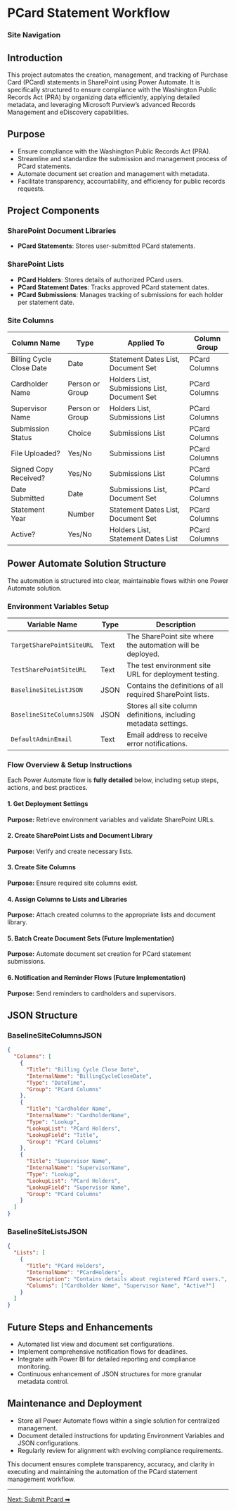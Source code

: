 <!-- description: Documentation about PCard Statement Workflow  for Your Organization. -->
# PCard Statement Workflow 

### Site Navigation

## Introduction

This project automates the creation, management, and tracking of Purchase Card (PCard) statements in SharePoint using Power Automate. It is specifically structured to ensure compliance with the Washington Public Records Act (PRA) by organizing data efficiently, applying detailed metadata, and leveraging Microsoft Purview’s advanced Records Management and eDiscovery capabilities.

## Purpose

- Ensure compliance with the Washington Public Records Act (PRA).
- Streamline and standardize the submission and management process of PCard statements.
- Automate document set creation and management with metadata.
- Facilitate transparency, accountability, and efficiency for public records requests.

## Project Components

### SharePoint Document Libraries

- **PCard Statements**: Stores user-submitted PCard statements.

### SharePoint Lists

- **PCard Holders**: Stores details of authorized PCard users.
- **PCard Statement Dates**: Tracks approved PCard statement dates.
- **PCard Submissions**: Manages tracking of submissions for each holder per statement date.

### Site Columns

| Column Name              | Type            | Applied To                                   | Column Group  |
| ------------------------ | --------------- | -------------------------------------------- | ------------- |
| Billing Cycle Close Date | Date            | Statement Dates List, Document Set           | PCard Columns |
| Cardholder Name          | Person or Group | Holders List, Submissions List, Document Set | PCard Columns |
| Supervisor Name          | Person or Group | Holders List, Submissions List               | PCard Columns |
| Submission Status        | Choice          | Submissions List                             | PCard Columns |
| File Uploaded?           | Yes/No          | Submissions List                             | PCard Columns |
| Signed Copy Received?    | Yes/No          | Submissions List                             | PCard Columns |
| Date Submitted           | Date            | Submissions List, Document Set               | PCard Columns |
| Statement Year           | Number          | Statement Dates List, Document Set           | PCard Columns |
| Active?                  | Yes/No          | Holders List, Statement Dates List           | PCard Columns |

## Power Automate Solution Structure

The automation is structured into clear, maintainable flows within one Power Automate solution.

### Environment Variables Setup

| Variable Name             | Type | Description                                                      |
| ------------------------- | ---- | ---------------------------------------------------------------- |
| `TargetSharePointSiteURL` | Text | The SharePoint site where the automation will be deployed.       |
| `TestSharePointSiteURL`   | Text | The test environment site URL for deployment testing.            |
| `BaselineSiteListJSON`    | JSON | Contains the definitions of all required SharePoint lists.       |
| `BaselineSiteColumnsJSON` | JSON | Stores all site column definitions, including metadata settings. |
| `DefaultAdminEmail`       | Text | Email address to receive error notifications.                    |

### Flow Overview & Setup Instructions

Each Power Automate flow is **fully detailed** below, including setup steps, actions, and best practices.

#### 1. Get Deployment Settings
**Purpose:** Retrieve environment variables and validate SharePoint URLs.

#### 2. Create SharePoint Lists and Document Library
**Purpose:** Verify and create necessary lists.

#### 3. Create Site Columns
**Purpose:** Ensure required site columns exist.

#### 4. Assign Columns to Lists and Libraries
**Purpose:** Attach created columns to the appropriate lists and document library.

#### 5. Batch Create Document Sets (Future Implementation)
**Purpose:** Automate document set creation for PCard statement submissions.

#### 6. Notification and Reminder Flows (Future Implementation)
**Purpose:** Send reminders to cardholders and supervisors.

## JSON Structure

### BaselineSiteColumnsJSON
```json
{
  "Columns": [
    {
      "Title": "Billing Cycle Close Date",
      "InternalName": "BillingCycleCloseDate",
      "Type": "DateTime",
      "Group": "PCard Columns"
    },
    {
      "Title": "Cardholder Name",
      "InternalName": "CardholderName",
      "Type": "Lookup",
      "LookupList": "PCard Holders",
      "LookupField": "Title",
      "Group": "PCard Columns"
    },
    {
      "Title": "Supervisor Name",
      "InternalName": "SupervisorName",
      "Type": "Lookup",
      "LookupList": "PCard Holders",
      "LookupField": "Supervisor Name",
      "Group": "PCard Columns"
    }
  ]
}
```

### BaselineSiteListsJSON
```json
{
  "Lists": [
    {
      "Title": "PCard Holders",
      "InternalName": "PCardHolders",
      "Description": "Contains details about registered PCard users.",
      "Columns": ["Cardholder Name", "Supervisor Name", "Active?"]
    }
  ]
}
```

## Future Steps and Enhancements

- Automated list view and document set configurations.
- Implement comprehensive notification flows for deadlines.
- Integrate with Power BI for detailed reporting and compliance monitoring.
- Continuous enhancement of JSON structures for more granular metadata control.

## Maintenance and Deployment

- Store all Power Automate flows within a single solution for centralized management.
- Document detailed instructions for updating Environment Variables and JSON configurations.
- Regularly review for alignment with evolving compliance requirements.

This document ensures complete transparency, accuracy, and clarity in executing and maintaining the automation of the PCard statement management workflow.

---

[Next: Submit Pcard ➡](submit-pcard.md)